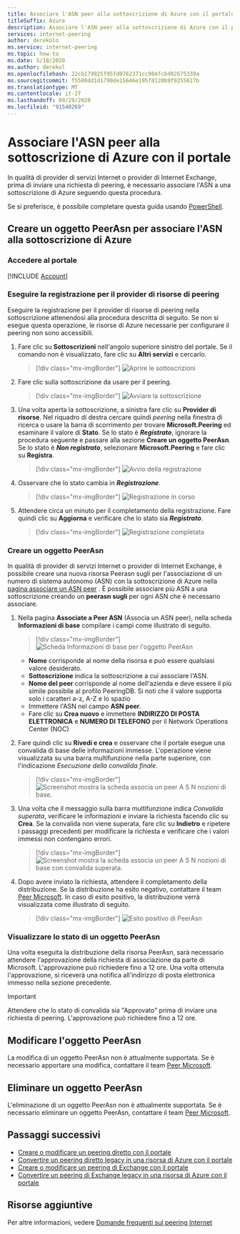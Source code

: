 ```yaml
---
title: Associare l'ASN peer alla sottoscrizione di Azure con il portale
titleSuffix: Azure
description: Associare l'ASN peer alla sottoscrizione di Azure con il portale
services: internet-peering
author: derekolo
ms.service: internet-peering
ms.topic: how-to
ms.date: 5/18/2020
ms.author: derekol
ms.openlocfilehash: 22cb179925f95fd0762371cc904fcbd02675339a
ms.sourcegitcommit: f5580dd1d1799de15646e195f0120b9f9255617b
ms.translationtype: MT
ms.contentlocale: it-IT
ms.lasthandoff: 09/29/2020
ms.locfileid: "91540269"
---
```

# <a name="associate-peer-asn-to-azure-subscription-using-the-portal"></a>Associare l'ASN peer alla sottoscrizione di Azure con il portale

In qualità di provider di servizi Internet o provider di Internet Exchange, prima di inviare una richiesta di peering, è necessario associare l'ASN a una sottoscrizione di Azure seguendo questa procedura.

Se si preferisce, è possibile completare questa guida usando [PowerShell](howto-subscription-association-powershell.md).

## <a name="create-peerasn-to-associate-your-asn-with-azure-subscription"></a>Creare un oggetto PeerAsn per associare l'ASN alla sottoscrizione di Azure

### <a name="sign-in-to-the-portal"></a>Accedere al portale
[!INCLUDE [Account](./includes/account-portal.md)]

### <a name="register-for-peering-resource-provider"></a>Eseguire la registrazione per il provider di risorse di peering
Eseguire la registrazione per il provider di risorse di peering nella sottoscrizione attenendosi alla procedura descritta di seguito. Se non si esegue questa operazione, le risorse di Azure necessarie per configurare il peering non sono accessibili.

1. Fare clic su **Sottoscrizioni** nell'angolo superiore sinistro del portale. Se il comando non è visualizzato, fare clic su **Altri servizi** e cercarlo.

    > [!div class="mx-imgBorder"]
    > ![Aprire le sottoscrizioni](./media/rp-subscriptions-open.png)

1. Fare clic sulla sottoscrizione da usare per il peering.

    > [!div class="mx-imgBorder"]
    > ![Avviare la sottoscrizione](./media/rp-subscriptions-launch.png)

1. Una volta aperta la sottoscrizione, a sinistra fare clic su **Provider di risorse**. Nel riquadro di destra cercare quindi *peering* nella finestra di ricerca o usare la barra di scorrimento per trovare **Microsoft.Peering** ed esaminare il valore di **Stato**. Se lo stato è ***Registrato***, ignorare la procedura seguente e passare alla sezione **Creare un oggetto PeerAsn**. Se lo stato è ***Non registrato***, selezionare **Microsoft.Peering** e fare clic su **Registra**.

    > [!div class="mx-imgBorder"]
    > ![Avvio della registrazione](./media/rp-register-start.png)

1. Osservare che lo stato cambia in ***Registrazione***.

    > [!div class="mx-imgBorder"]
    > ![Registrazione in corso](./media/rp-register-progress.png)

1. Attendere circa un minuto per il completamento della registrazione. Fare quindi clic su **Aggiorna** e verificare che lo stato sia ***Registrato***.

    > [!div class="mx-imgBorder"]
    > ![Registrazione completata](./media/rp-register-completed.png)

### <a name="create-peerasn"></a>Creare un oggetto PeerAsn
In qualità di provider di servizi Internet o provider di Internet Exchange, è possibile creare una nuova risorsa Peerasn sugli per l'associazione di un numero di sistema autonomo (ASN) con la sottoscrizione di Azure nella [pagina associare un ASN peer](https://go.microsoft.com/fwlink/?linkid=2129592) . È possibile associare più ASN a una sottoscrizione creando un **peerasn sugli** per ogni ASN che è necessario associare.

1. Nella pagina **Associate a Peer ASN** (Associa un ASN peer), nella scheda **Informazioni di base** compilare i campi come illustrato di seguito.

    > [!div class="mx-imgBorder"]
    > ![Scheda Informazioni di base per l'oggetto PeerAsn](./media/peerasn-basics-tab.png)

    * **Nome** corrisponde al nome della risorsa e può essere qualsiasi valore desiderato.  
    * **Sottoscrizione** indica la sottoscrizione a cui associare l'ASN.
    * **Nome del peer** corrisponde al nome dell'azienda e deve essere il più simile possibile al profilo PeeringDB. Si noti che il valore supporta solo i caratteri a-z, A-Z e lo spazio
    * Immettere l'ASN nel campo **ASN peer**.
    * Fare clic su **Crea nuovo** e immettere **INDIRIZZO DI POSTA ELETTRONICA** e **NUMERO DI TELEFONO** per il Network Operations Center (NOC)
1. Fare quindi clic su **Rivedi e crea** e osservare che il portale esegue una convalida di base delle informazioni immesse. L'operazione viene visualizzata su una barra multifunzione nella parte superiore, con l'indicazione *Esecuzione della convalida finale*.

    > [!div class="mx-imgBorder"]
    > ![Screenshot mostra la scheda associa un peer A S N nozioni di base.](./media/peerasn-review-tab-validation.png)

1. Una volta che il messaggio sulla barra multifunzione indica *Convalida superata*, verificare le informazioni e inviare la richiesta facendo clic su **Crea**. Se la convalida non viene superata, fare clic su **Indietro** e ripetere i passaggi precedenti per modificare la richiesta e verificare che i valori immessi non contengano errori.

    > [!div class="mx-imgBorder"]
    > ![Screenshot mostra la scheda associa un peer A S N nozioni di base con convalida superata.](./media/peerasn-review-tab.png)

1. Dopo avere inviato la richiesta, attendere il completamento della distribuzione. Se la distribuzione ha esito negativo, contattare il team [Peer Microsoft](mailto:peering@microsoft.com). In caso di esito positivo, la distribuzione verrà visualizzata come illustrato di seguito.

    > [!div class="mx-imgBorder"]
    > ![Esito positivo di PeerAsn](./media/peerasn-success.png)

### <a name="view-status-of-a-peerasn"></a>Visualizzare lo stato di un oggetto PeerAsn
Una volta eseguita la distribuzione della risorsa PeerAsn, sarà necessario attendere l'approvazione della richiesta di associazione da parte di Microsoft. L'approvazione può richiedere fino a 12 ore. Una volta ottenuta l'approvazione, si riceverà una notifica all'indirizzo di posta elettronica immesso nella sezione precedente.

> [!IMPORTANT]
> Attendere che lo stato di convalida sia "Approvato" prima di inviare una richiesta di peering. L'approvazione può richiedere fino a 12 ore.

## <a name="modify-peerasn"></a>Modificare l'oggetto PeerAsn
La modifica di un oggetto PeerAsn non è attualmente supportata. Se è necessario apportare una modifica, contattare il team [Peer Microsoft](mailto:peering@microsoft.com).

## <a name="delete-peerasn"></a>Eliminare un oggetto PeerAsn
L'eliminazione di un oggetto PeerAsn non è attualmente supportata. Se è necessario eliminare un oggetto PeerAsn, contattare il team [Peer Microsoft](mailto:peering@microsoft.com).

## <a name="next-steps"></a>Passaggi successivi

* [Creare o modificare un peering diretto con il portale](howto-direct-portal.md)
* [Convertire un peering diretto legacy in una risorsa di Azure con il portale](howto-legacy-direct-portal.md)
* [Creare o modificare un peering di Exchange con il portale](howto-exchange-portal.md)
* [Convertire un peering di Exchange legacy in una risorsa di Azure con il portale](howto-legacy-exchange-portal.md)

## <a name="additional-resources"></a>Risorse aggiuntive

Per altre informazioni, vedere [Domande frequenti sul peering Internet](faqs.md)
